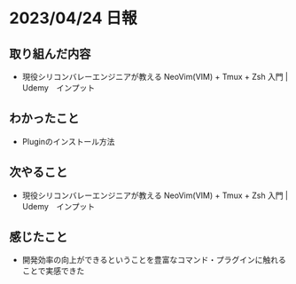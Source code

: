 # 2023/04/24 日報

## 取り組んだ内容
 - 現役シリコンバレーエンジニアが教える NeoVim\(VIM\) \+ Tmux \+ Zsh 入門 \|　Udemy　インプット
## わかったこと
 - Pluginのインストール方法
## 次やること
 - 現役シリコンバレーエンジニアが教える NeoVim\(VIM\) \+ Tmux \+ Zsh 入門 \|　Udemy　インプット
## 感じたこと
 - 開発効率の向上ができるということを豊富なコマンド・プラグインに触れることで実感できた